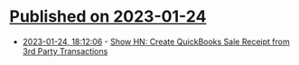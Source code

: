 # [Published on 2023-01-24](index.md)

* [2023-01-24, 18:12:06](https://news.ycombinator.com/item?id=34507513) - [Show HN: Create QuickBooks Sale Receipt from 3rd Party Transactions](https://paysync.ca/)
